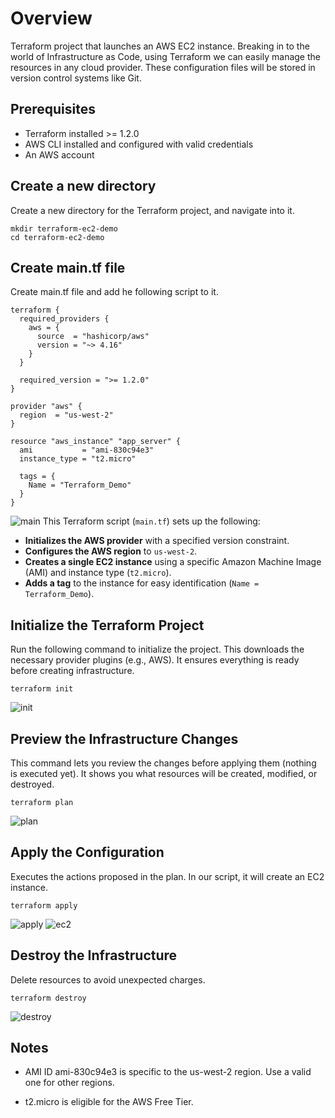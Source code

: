 # Overview
Terraform project that launches an AWS EC2 instance. Breaking in to the world of Infrastructure as Code, using Terraform we can easily manage the resources in any cloud provider. These configuration files will be stored in version control systems like Git.
## Prerequisites
* Terraform installed >= 1.2.0
* AWS CLI installed and configured with valid credentials
* An AWS account
## Create a new directory
Create a new directory for the Terraform project, and navigate into it.
```
mkdir terraform-ec2-demo
cd terraform-ec2-demo
```
## Create main.tf file
Create main.tf file and add he following script to it.
```
terraform {
  required_providers {
    aws = {
      source  = "hashicorp/aws"
      version = "~> 4.16"
    }
  }

  required_version = ">= 1.2.0"
}

provider "aws" {
  region  = "us-west-2"
}

resource "aws_instance" "app_server" {
  ami           = "ami-830c94e3"
  instance_type = "t2.micro"

  tags = {
    Name = "Terraform_Demo"
  }
}
```
![main](https://github.com/user-attachments/assets/2d2698b1-1864-4974-8efb-98bf0a28321a)
This Terraform script (`main.tf`) sets up the following:

- **Initializes the AWS provider** with a specified version constraint.
- **Configures the AWS region** to `us-west-2`.
- **Creates a single EC2 instance** using a specific Amazon Machine Image (AMI) and instance type (`t2.micro`).
- **Adds a tag** to the instance for easy identification (`Name = Terraform_Demo`).
## Initialize the Terraform Project
Run the following command to initialize the project. This downloads the necessary provider plugins (e.g., AWS). It ensures everything is ready before creating infrastructure.
```
terraform init
```
![init](https://github.com/user-attachments/assets/2bc84190-4282-4120-8964-95e9ab0268ad)
## Preview the Infrastructure Changes
This command lets you review the changes before applying them (nothing is executed yet). It shows you what resources will be created, modified, or destroyed. 
```
terraform plan
```
![plan](https://github.com/user-attachments/assets/b955cb1a-7d0f-4504-bb35-3221d6b07dbe)
## Apply the Configuration
Executes the actions proposed in the plan. In our script, it will create an EC2 instance.
```
terraform apply
```
![apply](https://github.com/user-attachments/assets/31c12a3c-e476-4e83-8525-7bd870b0637c)
![ec2](https://github.com/user-attachments/assets/ef0234ff-64fc-4fa5-8b2f-7af2f3e82f0e)

## Destroy the Infrastructure 
Delete resources to avoid unexpected charges.
```
terraform destroy
```
![destroy](https://github.com/user-attachments/assets/a57e92e8-b540-49aa-be90-1f1bd5b2f7ed)

## Notes
* AMI ID ami-830c94e3 is specific to the us-west-2 region. Use a valid one for other regions.

* t2.micro is eligible for the AWS Free Tier.
